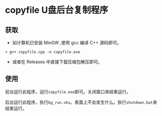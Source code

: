 # copyfile U盘后台复制程序

## 获取

- 如计算机已安装 MinGW ,使用 gcc 编译 C++ 源码即可。

```BAT
> g++ copyfile.cpp -o copyfile.exe
```

- 或者在 Releases 中直接下载压缩包解压即可。

## 使用

前台运行此程序，运行`copyfile.exe`即可。关闭窗口来结束运行。

后台运行此程序，执行`bg_run.vbs`。表面上不会发生什么。执行`shutdown.bat`来结束运行。